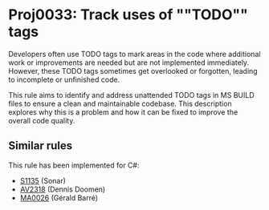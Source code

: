 # Proj0033: Track uses of ""TODO"" tags
Developers often use TODO tags to mark areas in the code where additional work
or improvements are needed but are not implemented immediately. However, these
TODO tags sometimes get overlooked or forgotten, leading to incomplete or
unfinished code.

This rule aims to identify and address unattended TODO tags in MS BUILD files
to ensure a clean and maintainable codebase. This description explores why this
is a problem and how it can be fixed to improve the overall code quality.

## Similar rules
This rule has been implemented for C#:
* [S1135](https://rules.sonarsource.com/csharp/RSPEC-1135) (Sonar)
* [AV2318](https://github.com/dennisdoomen/CSharpGuidelines/blob/5.7.0/_rules/2318.md) (Dennis Doomen)
* [MA0026](https://github.com/meziantou/Meziantou.Analyzer/blob/main/docs/Rules/MA0026.md) (Gérald Barré)
